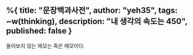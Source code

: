 %{
title: "문장백과사전",
author: "yeh35",
tags: ~w(thinking),
description: "내 생각의 속도는 450",
published: false
}
---

돌아보지 않는 메모는 죽은 메모이다.
